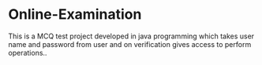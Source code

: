# Online-Examination
This is a MCQ test project developed in java programming which takes user name and password from user and on verification gives access to perform operations..
